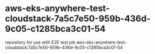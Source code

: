 # aws-eks-anywhere-test-cloudstack-7a5c7e50-959b-436d-9c05-c1285bca3c01-54
repository for use with E2E test job aws-eks-anywhere-test-cloudstack:7a5c7e50-959b-436d-9c05-c1285bca3c01-54
